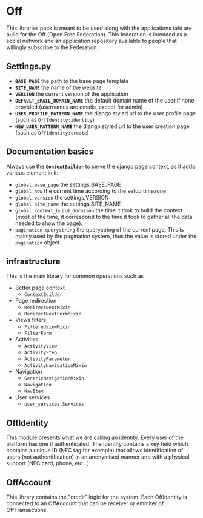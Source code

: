 # Off
This libraries pack is meant to be used along with the applications taht are build for the Off (Open Free Federation). This federation is intended as a social network and an application repository available to people that willingly subscribe to the Federation.

## Settings.py ##
* **``BASE_PAGE``** the path to the base page template 
* **``SITE_NAME``** the name of the website
* **``VERSION``** the current version of the application
* **``DEFAULT_EMAIL_DOMAIN_NAME``** the default domain name of the user if none provided (usernames are emails, except for admin)
* **``USER_PROFILE_PATTERN_NAME``** the django styled url to the user profile page (such as ``OffIdentity:identity``)
* **``NEW_USER_PATTERN_NAME``** the django styled url to the user creation page (such as ``OffIdentity:create``)

## Documentation basics ##
Always use the **``ContextBuilder``** to serve the django page context, as it adds various element in it:
* ``global.base_page`` the settings.BASE_PAGE
* ``global.now`` the current time according to the setup timezone
* ``global.version`` the settings.VERSION
* ``global.site_name`` the settings.SITE_NAME
* ``global.context_build_duration`` the time it took to build the context (most of the time, it correspond to the time it took to gather all the data needed to show the page).
* ``pagination.querystring`` the querystring of the current page. This is mainly used by the pagination system, thus the value is stored under the ``pagination`` object.

## infrastructure ##
This is the main library for common operations such as 
* Better page context
    * ``ContextBuilder``
* Page redirection
    * ``RedirectNextMixin``
    * ``RedirectNextFormMixin``
* Views filters
    * ``FilteredViewMixin``
    * ``FilterForm``
* Activities
    * ``ActivityView``
    * ``ActivityStep``
    * ``ActivityParameter``
    * ``ActivityNavigationMixin``
* Navigation
    * ``GenericNavigationMixin``
    * ``Navigation``
    * ``NavItem``
* User services
    * ``user_services.Services``

## OffIdentity ##
This module presents what we are calling an identity. Every user of the platform has one if authenticated. The identity contains a key field which contains a unique ID (NFC tag for exemple) that allows identification of users (not authentification) in an anonymised manner and with a physical support (NFC card, phone, etc...)

## OffAccount ##
This library contains the "credit" logic for the system. Each OffIdentity is connected to an OffAccount that can be receiver or emmiter of OffTransactions.

